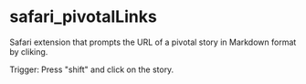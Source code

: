 # safari_pivotalLinks

Safari extension that prompts the URL of a pivotal story in Markdown format by cliking.

Trigger: 
Press "shift" and click on the story.
